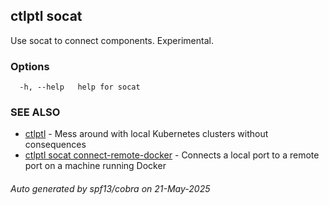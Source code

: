 ## ctlptl socat

Use socat to connect components. Experimental.

### Options

```
  -h, --help   help for socat
```

### SEE ALSO

* [ctlptl](ctlptl.md)	 - Mess around with local Kubernetes clusters without consequences
* [ctlptl socat connect-remote-docker](ctlptl_socat_connect-remote-docker.md)	 - Connects a local port to a remote port on a machine running Docker

###### Auto generated by spf13/cobra on 21-May-2025
